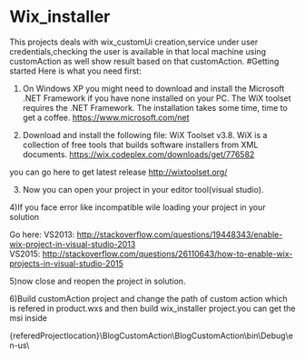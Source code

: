 # Wix_installer
This projects deals with wix_customUi creation,service under user credentials,checking the user is available in that local machine using customAction as well show result based on that customAction.
#Getting started
Here is what you need first:


1) On Windows XP you might need to download and install the Microsoft .NET Framework if you have none installed on your PC. The WiX toolset requires the .NET Framework. The installation takes some time, time to get a coffee.
https://www.microsoft.com/net

2) Download and install the following file: WiX Toolset v3.8. WiX is a collection of free tools that builds software installers from XML documents.
 https://wix.codeplex.com/downloads/get/776582
 
 you can go here to get latest release http://wixtoolset.org/
 
3) Now you can open your project in your editor tool(visual studio).

4)If you face error like incompatible wile loading your project in your solution 

Go here:
 VS2013:  http://stackoverflow.com/questions/19448343/enable-wix-project-in-visual-studio-2013     
 VS2015:  http://stackoverflow.com/questions/26110643/how-to-enable-wix-projects-in-visual-studio-2015    
 
 5)now close and reopen the project in solution.
 
 6)Build customAction project and change the path of custom action which is refered in product.wxs and then build wix_installer project.you can get the msi inside    
 
 {referedProjectlocation}\BlogCustomAction\BlogCustomAction\bin\Debug\en-us\
